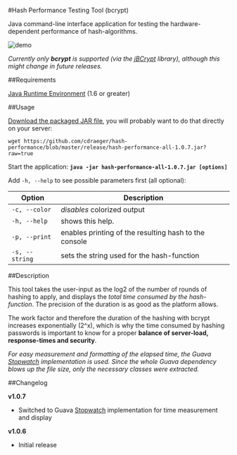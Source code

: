 #Hash Performance Testing Tool (bcrypt)

Java command-line interface application for testing the hardware-dependent performance of hash-algorithms.

![demo](http://giant.gfycat.com/FlatAjarInchworm.gif)

_Currently only **bcrypt** is supported (via the [jBCrypt](http://www.mindrot.org/projects/jBCrypt/) library), although this might change in future releases._

##Requirements

[Java Runtime Environment](http://www.oracle.com/technetwork/java/javase/downloads/index.html) (1.6 or greater)

##Usage

[Download the packaged JAR file](https://github.com/cdraeger/hash-performance/blob/master/release/hash-performance-all-1.0.7.jar?raw=true), you will probably want to do that directly on your server:

`wget https://github.com/cdraeger/hash-performance/blob/master/release/hash-performance-all-1.0.7.jar?raw=true`

Start the application: **`java -jar hash-performance-all-1.0.7.jar [options]`**

Add `-h, --help` to see possible parameters first (all optional):

Option                | Description
--------------------- | ------------------------------------------------------
`-c, --color`         | _disables_ colorized output
`-h, --help`          | shows this help.
`-p, --print`         | enables printing of the resulting hash to the console
`-s, --string` <arg>  | sets the string used for the hash-function

##Description

This tool takes the user-input as the log2 of the number of rounds of hashing to apply, and displays the _total time consumed by the hash-function_. The precision of the duration is as good as the platform allows.

The work factor and therefore the duration of the hashing with bcrypt increases exponentially (2^x), which is why the time consumed by hashing passwords is important to know for a proper __balance of server-load, response-times and security__.

_For easy measurement and formatting of the elapsed time, the Guava [Stopwatch](https://github.com/google/guava/blob/master/guava/src/com/google/common/base/Stopwatch.java) implementation is used. Since the whole Guava dependency blows up the file size, only the necessary classes were extracted._

##Changelog

**v1.0.7**

* Switched to Guava [Stopwatch](https://github.com/google/guava/blob/master/guava/src/com/google/common/base/Stopwatch.java) implementation for time measurement and display

**v1.0.6**

* Initial release
